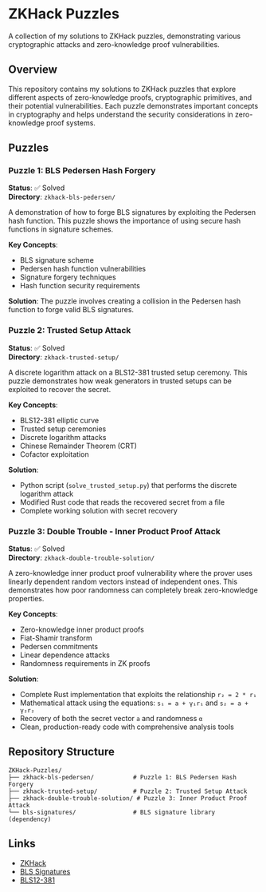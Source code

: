 # ZKHack Puzzles

A collection of my solutions to ZKHack puzzles, demonstrating various cryptographic attacks and zero-knowledge proof vulnerabilities.

## Overview

This repository contains my solutions to ZKHack puzzles that explore different aspects of zero-knowledge proofs, cryptographic primitives, and their potential vulnerabilities. Each puzzle demonstrates important concepts in cryptography and helps understand the security considerations in zero-knowledge proof systems.

## Puzzles

### Puzzle 1: BLS Pedersen Hash Forgery
**Status**: ✅ Solved  
**Directory**: `zkhack-bls-pedersen/`

A demonstration of how to forge BLS signatures by exploiting the Pedersen hash function. This puzzle shows the importance of using secure hash functions in signature schemes.

**Key Concepts**:
- BLS signature scheme
- Pedersen hash function vulnerabilities
- Signature forgery techniques
- Hash function security requirements

**Solution**: The puzzle involves creating a collision in the Pedersen hash function to forge valid BLS signatures.

### Puzzle 2: Trusted Setup Attack
**Status**: ✅ Solved  
**Directory**: `zkhack-trusted-setup/`

A discrete logarithm attack on a BLS12-381 trusted setup ceremony. This puzzle demonstrates how weak generators in trusted setups can be exploited to recover the secret.

**Key Concepts**:
- BLS12-381 elliptic curve
- Trusted setup ceremonies
- Discrete logarithm attacks
- Chinese Remainder Theorem (CRT)
- Cofactor exploitation

**Solution**: 
- Python script (`solve_trusted_setup.py`) that performs the discrete logarithm attack
- Modified Rust code that reads the recovered secret from a file
- Complete working solution with secret recovery

### Puzzle 3: Double Trouble - Inner Product Proof Attack
**Status**: ✅ Solved  
**Directory**: `zkhack-double-trouble-solution/`

A zero-knowledge inner product proof vulnerability where the prover uses linearly dependent random vectors instead of independent ones. This demonstrates how poor randomness can completely break zero-knowledge properties.

**Key Concepts**:
- Zero-knowledge inner product proofs
- Fiat-Shamir transform
- Pedersen commitments
- Linear dependence attacks
- Randomness requirements in ZK proofs

**Solution**: 
- Complete Rust implementation that exploits the relationship `r₂ = 2 * r₁`
- Mathematical attack using the equations: `s₁ = a + γ₁r₁` and `s₂ = a + γ₂r₂`
- Recovery of both the secret vector `a` and randomness `α`
- Clean, production-ready code with comprehensive analysis tools

## Repository Structure

```
ZKHack-Puzzles/
├── zkhack-bls-pedersen/           # Puzzle 1: BLS Pedersen Hash Forgery
├── zkhack-trusted-setup/          # Puzzle 2: Trusted Setup Attack
├── zkhack-double-trouble-solution/ # Puzzle 3: Inner Product Proof Attack
└── bls-signatures/                # BLS signature library (dependency)
```

## Links

- [ZKHack](https://zkhack.dev/)
- [BLS Signatures](https://github.com/Chia-Network/bls-signatures)
- [BLS12-381](https://hackmd.io/@benjaminion/bls12-381)
